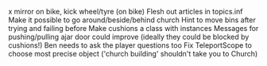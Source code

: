 x mirror on bike, kick wheel/tyre (on bike)
Flesh out articles in topics.inf
Make it possible to go around/beside/behind church
Hint to move bins after trying and failing before
Make cushions a class with instances
Messages for pushing/pulling ajar door could improve (ideally they could be blocked by cushions!)
Ben needs to ask the player questions too
Fix TeleportScope to choose most precise object ('church building' shouldn't take you to Church)
